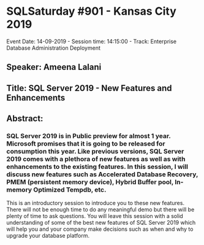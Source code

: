 # SQLSaturday #901 - Kansas City 2019
Event Date: 14-09-2019 - Session time: 14:15:00 - Track: Enterprise Database Administration  Deployment
## Speaker: Ameena Lalani
## Title: SQL Server 2019 - New Features and Enhancements
## Abstract:
### SQL Server 2019 is in Public preview for almost 1 year. Microsoft promises that it is going to be released for consumption this year. Like previous versions, SQL Server 2019 comes with a plethora of new features as well as with enhancements to the existing features. In this session, I will discuss new features such as Accelerated Database Recovery, PMEM (persistent memory device), Hybrid Buffer pool, In-memory Optimized Tempdb, etc. 
This is an introductory session to introduce you to these new features. There will not be enough time to do any meaningful demo but there will be plenty of time to ask questions. You will leave this session with a solid understanding of some of the best new features of SQL Server 2019 which will help you and your company make decisions such as when and why to upgrade your database platform.
